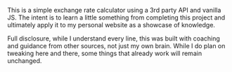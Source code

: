 
This is a simple exchange rate calculator using a 3rd party API and vanilla JS. The intent is to learn a little something from completing this project and ultimately apply it to my personal website as a showcase of knowledge. 

Full disclosure, while I understand every line, this was built with coaching and guidance from other sources, not just my own brain. While I do plan on tweaking here and there, some things that already work will remain unchanged. 

